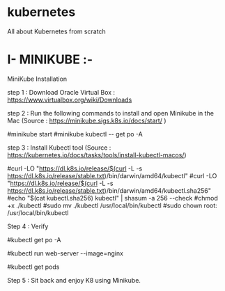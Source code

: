 # kubernetes
All about Kubernetes from scratch

# I- MINIKUBE :-

MiniKube Installation

step 1 : 
Download Oracle Virtual Box : https://www.virtualbox.org/wiki/Downloads

step 2 : 
Run the following commands to install and open Minikube in the Mac 
(Source : https://minikube.sigs.k8s.io/docs/start/ )

#minikube start
#minikube kubectl -- get po -A

step 3 :
Install Kubectl tool 
(Source : https://kubernetes.io/docs/tasks/tools/install-kubectl-macos/)
 
   #curl -LO "https://dl.k8s.io/release/$(curl -L -s https://dl.k8s.io/release/stable.txt)/bin/darwin/amd64/kubectl"
   #curl -LO "https://dl.k8s.io/release/$(curl -L -s https://dl.k8s.io/release/stable.txt)/bin/darwin/amd64/kubectl.sha256"
   #echo "$(cat kubectl.sha256)  kubectl" | shasum -a 256 --check
   #chmod +x ./kubectl
   #sudo mv ./kubectl /usr/local/bin/kubectl
   #sudo chown root: /usr/local/bin/kubectl
   
Step 4 : 
Verify 

#kubectl get po -A

#kubectl run web-server --image=nginx

#kubectl get pods

 Step 5 : 
 Sit back and enjoy K8 using Minikube.

